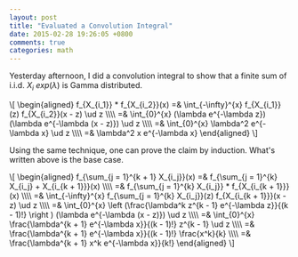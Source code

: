 ```yaml
---
layout: post
title: "Evaluated a Convolution Integral"
date: 2015-02-28 19:26:05 +0800
comments: true
categories: math
---
```


Yesterday afternoon, I did a convolution integral to show that a
finite sum of i.i.d. $X_i ~ exp(\lambda)$ is Gamma distributed.

<div class="myeqn">
\[
\begin{aligned}
f_{X_{i_1}} * f_{X_{i_2}}(x) =& \int_{-\infty}^{x} f_{X_{i_1}}(z)
f_{X_{i_2}}(x - z) \ud z \\\\
=& \int_{0}^{x} (\lambda e^{-\lambda z}) (\lambda e^{-\lambda (x -
z)}) \ud z \\\\
=& \int_{0}^{x} \lambda^2 e^{-\lambda x} \ud z \\\\
=& \lambda^2 x e^{-\lambda x}
\end{aligned}
\]
</div>

Using the same technique, one can prove the claim by induction.
What's written above is the base case.

<div class="myeqn">
\[
\begin{aligned}
f_{\sum_{j = 1}^{k + 1} X_{i_j}}(x) =& f_{\sum_{j = 1}^{k} X_{i_j} +
X_{i_{k + 1}}}(x) \\\\
=& f_{\sum_{j = 1}^{k} X_{i_j}} * f_{X_{i_{k + 1}}}(x) \\\\
=& \int_{-\infty}^{x} f_{\sum_{j = 1}^{k} X_{i_j}}(z) f_{X_{i_{k +
1}}}(x - z) \ud z \\\\
=& \int_{0}^{x} \left (\frac{\lambda^k z^{k - 1} e^{-\lambda z}}{(k -
1)!} \right ) (\lambda e^{-\lambda (x - z)}) \ud z \\\\
=& \int_{0}^{x} \frac{\lambda^{k + 1} e^{-\lambda x}}{(k - 1)!} z^{k -
1} \ud z \\\\
=& \frac{\lambda^{k + 1} e^{-\lambda x}}{(k - 1)!} \frac{x^k}{k} \\\\
=& \frac{\lambda^{k + 1} x^k e^{-\lambda x}}{k!}
\end{aligned}
\]
</div>
